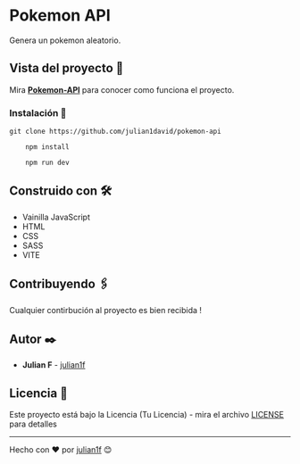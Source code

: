 # Pokemon API

Genera un pokemon aleatorio.

## Vista del proyecto 🚀

Mira **[Pokemon-API](https://github.com/julian1david/pokemon-api)** para conocer como funciona el proyecto.


### Instalación 🔧

```
git clone https://github.com/julian1david/pokemon-api
```

```
    npm install
```

```
    npm run dev
```

## Construido con 🛠️

* Vainilla JavaScript 
* HTML
* CSS
* SASS
* VITE

## Contribuyendo 🖇️

Cualquier contirbución al proyecto es bien recibida ! 

## Autor ✒️

* **Julian F**  - [julian1f](https://github.com/julian1david)


## Licencia 📄

Este proyecto está bajo la Licencia (Tu Licencia) - mira el archivo [LICENSE](LICENSE) para detalles

---
Hecho con ❤️ por [julian1f](https://github.com/julian1david) 😊